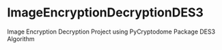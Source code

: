 # ImageEncryptionDecryptionDES3

Image Encryption Decryption Project using PyCryptodome Package DES3 Algorithm
